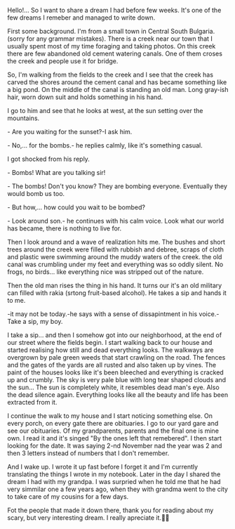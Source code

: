 Hello!... So I want to share a dream I had before few weeks. It's one of the few dreams I remeber and managed to write down.  
  
First some background. I'm from a small town in Central South Bulgaria. (sorry for any grammar mistakes). There is a creek near our town that I usually spent most of my time foraging and taking photos. On this creek there are few abandoned old cement watering canals. One of them croses the creek and people use it for bridge.  
  
So, I'm walking from the fields to the creek and I see that the creek has carved the shores around the cement canal and has became something like a big pond. On the middle of the canal is standing an old man. Long gray-ish hair, worn down suit and holds something in his hand.  
  
I go to him and see that he looks at west, at the sun setting over the mountains.  
  
\- Are you waiting for the sunset?-I ask him.  
  
\- No,... for the bombs.- he replies calmly, like it's something casual.  
  
I got shocked from his reply.  
  
\- Bombs! What are you talking sir!  
  
\- The bombs! Don't you know? They are bombing everyone. Eventually they would bomb us too.  
  
\- But how,... how could you wait to be bombed?  
  
\- Look around son.- he continues with his calm voice. Look what our world has became, there is nothing to live for.  
  
Then I look around and a wave of realization hits me. The bushes and short trees around the creek were filled with rubbish and debree, scraps of cloth and plastic were swimming around the muddy waters of the creek. the old canal was crumbling under my feet and everything was so oddly silent. No frogs, no birds... like everything nice was stripped out of the nature.  
  
Then the old man rises the thing in his hand. It turns our it's an old military can filled with rakia (srtong fruit-based alcohol). He takes a sip and hands it to me.  
  
\-it may not be today.-he says with a sense of dissapintment in his voice.- Take a sip, my boy.  
  
I take a sip... and then I somehow got into our neighborhood, at the end of our street where the fields begin. I start walking back to our house and started realising how still and dead everything looks. The walkways are overgrown by pale green weeds that start crawling on the road. The fences and the gates of the yards are all rusted and also taken up by vines. The paint of the houses looks like it's been bleeched and everything is cracked up and crumbly. The sky is very pale blue with long tear shaped clouds and the sun... The sun is completely white, it resembles dead man's eye. Also the dead silence again. Everything looks like all the beauty and life has been extracted from it.  
  
I continue the walk to my house and I start noticing something else. On every porch, on every gate there are obituaries. I go to our yard gare and see our obituaries. Of my grandparents, parents and the final one is mine own. I read it and it's singed "By the ones left that remebered". I then start looking for the date. It was saying 2-nd November nad the year was 2 and then 3 letters instead of numbers that I don't remember.  
  
And I wake up. I wrote it up fast before I forget it and I'm currently translating the things I wrote in my notebook. Later in the day I shared the dream I had with my grandpa. I was surpried when he told me that he had very simmilar one a few years ago, when they with grandma went to the city to take care of my cousins for a few days.  
  
Fot the people that made it down there, thank you for reading about my scary, but very interesting dream. I really apreciate it.👍🏻